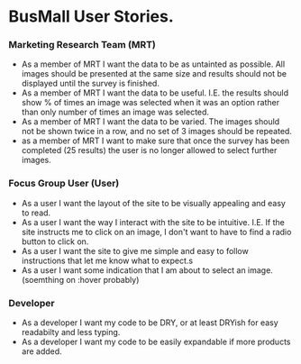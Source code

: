 # BusMall User Stories.

### Marketing Research Team (MRT)
- As a member of MRT I want the data to be as untainted as possible.  All images should be presented at the same size and results should not be displayed until the survey is finished.
- As a member of MRT I want the data to be useful. I.E. the results should show % of times an image was selected when it was an option rather than only number of times an image was selected.
- As a member of MRT I want the data to be varied. The images should not be shown twice in a row, and no set of 3 images should be repeated.
- as a member of MRT I want to make sure that once the survey has been completed (25 results) the user is no longer allowed to select further images.

### Focus Group User (User)
- As a user I want the layout of the site to be visually appealing and easy to read.
- As a user I want the way I interact with the site to be intuitive.  I.E. If the site instructs me to click on an image, I don't want to have to find a radio button to click on.
- As a user I want the site to give me simple and easy to follow instructions that let me know what to expect.s
- As a user I want some indication that I am about to select an image. (soemthing on :hover probably)

### Developer
- As a developer I want my code to be DRY, or at least DRYish for easy readabilty and less typing.
- As a developer I want my code to be easily expandable if more products are added.
